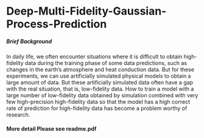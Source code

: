 # Deep-Multi-Fidelity-Gaussian-Process-Prediction


##### Brief Background

In daily life, we often encounter situations where it is difficult to obtain high-fidelity data during the training phase of some data predictions, such as changes in the earth’s atmosphere and heat conduction data. But for these experiments, we can use artificially simulated physical models to obtain a large amount of data. But these artificially simulated data often have a gap with the real situation, that is, low-fidelity data. How to train a model with a large number of low-fidelity data obtained by simulation combined with very few high-precision high-fidelity data so that the model has a high correct rate of prediction for high-fidelity data has become a problem worthy of research.


#### More detail Please see readme.pdf
